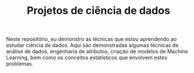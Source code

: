 <h1 align="center"> Projetos de ciência de dados </h1>
<br><br>
Neste repositório, eu demonstro as técnicas que estou aprendendo ao estudar ciência de dados. Aqui são demonstradas algumas técnicas de análise de dados, 
engenharia de atributos, criação de modelos de Machine Learning, bem como os conceitos estatísticos que envolvem estes problemas.
